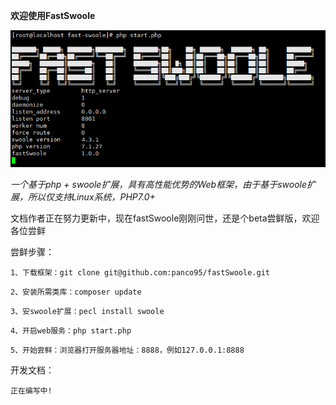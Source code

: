 **欢迎使用FastSwoole**

![Image text](https://github.com/panco95/fastSwoole/blob/master/public/start.png?raw=true)

_一个基于php + swoole扩展，具有高性能优势的Web框架，由于基于swoole扩展，所以仅支持Linux系统，PHP7.0+_


文档作者正在努力更新中，现在fastSwoole刚刚问世，还是个beta尝鲜版，欢迎各位尝鲜


尝鲜步骤：

`1、下载框架：git clone git@github.com:panco95/fastSwoole.git`

`2、安装所需类库：composer update`

`3、安swoole扩展：pecl install swoole`

`4、开启web服务：php start.php`

`5、开始尝鲜：浏览器打开服务器地址：8888，例如127.0.0.1:8888`


开发文档：

`正在编写中!`

